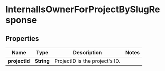 

# InternalIsOwnerForProjectBySlugResponse


## Properties

| Name | Type | Description | Notes |
|------------ | ------------- | ------------- | -------------|
|**projectId** | **String** | ProjectID is the project&#39;s ID. |  |



